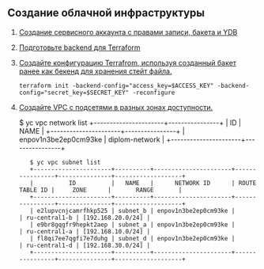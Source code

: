 ## Создание облачной инфраструктуры

1. [Создание сервисного аккаунта с правами записи, бакета и YDB](./sas3/)
2. [Подготовьте backend для Terraform](./sas3/)
3. [Создайте конфигурацию Terrafrom, используя созданный бакет ранее как бекенд для хранения стейт файла.](./backend/providers.tf)
    ```
    terraform init -backend-config="access_key=$ACCESS_KEY" -backend-config="secret_key=$SECRET_KEY" -reconfigure
    ```
4. [Создайте VPC с подсетями в разных зонах доступности.](./backend/vpc.tf)

      <detail>
          $ yc vpc network list
          +----------------------+----------------+
          |          ID          |      NAME      |
          +----------------------+----------------+
          | enpov1n3be2ep0cm93ke | diplom-network |
          +----------------------+----------------+

          $ yc vpc subnet list
          +----------------------+----------+----------------------+----------------+---------------+-------------------+
          |          ID          |   NAME   |      NETWORK ID      | ROUTE TABLE ID |     ZONE      |       RANGE       |
          +----------------------+----------+----------------------+----------------+---------------+-------------------+
          | e2lupvcnjcamrfhkp525 | subnet_b | enpov1n3be2ep0cm93ke |                | ru-central1-b | [192.168.20.0/24] |
          | e9br8gqgfr9hepkt2aep | subnet_a | enpov1n3be2ep0cm93ke |                | ru-central1-a | [192.168.10.0/24] |
          | fl8qi7ee7qgfi7e7duhg | subnet_d | enpov1n3be2ep0cm93ke |                | ru-central1-d | [192.168.30.0/24] |
          +----------------------+----------+----------------------+----------------+---------------+-------------------+
      </detail>